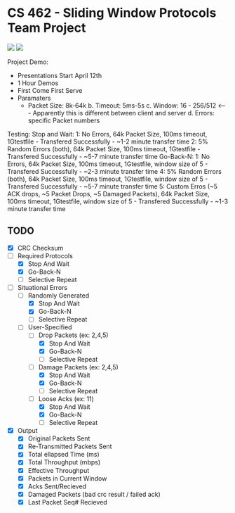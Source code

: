 # CS 462 - Sliding Window Protocols Team Project

<img src="https://img.shields.io/badge/platform-linux-success.svg"> <img src="https://img.shields.io/badge/version-0.6.1-green">

Project Demo:
- Presentations Start April 12th
- 1 Hour Demos
- First Come First Serve
- Paramaters
  - Packet Size: 8k-64k
b. Timeout: 5ms-5s
c. Window: 16 - 256/512          <--- Apparently this is different between client and server
d. Errors: specific Packet numbers
	
	
	
Testing:
	Stop and Wait:
		1: No Errors, 64k Packet Size, 100ms timeout, 1Gtestfile
			- Transfered Successfully
			- ~1-2 minute transfer time
		2: 5% Random Errors (both), 64k Packet Size, 100ms timeout, 1Gtestfile
			- Transfered Successfully
			- ~5-7 minute transfer time
	Go-Back-N:
		1: No Errors, 64k Packet Size, 100ms timeout, 1Gtestfile, window size of 5
			- Transfered Successfully
			- ~2-3 minute transfer time
		4: 5% Random Errors (both), 64k Packet Size, 100ms timeout, 1Gtestfile, window size of 5
			- Transfered Successfully
			- ~5-7 minute transfer time
		5: Custom Erros (~5 ACK drops, ~5 Packet Drops, ~5 Damaged Packets), 64k Packet Size, 100ms timeout, 1Gtestfile, window size of 5
			- Transfered Successfully
			- ~1-3 minute transfer time


## TODO
- [x] CRC Checksum
- [ ] Required Protocols
    - [x] Stop And Wait
    - [x] Go-Back-N
    - [ ] Selective Repeat
- [ ] Situational Errors
    - [ ] Randomly Generated
        - [x] Stop And Wait
        - [x] Go-Back-N
        - [ ] Selective Repeat
    - [ ] User-Specified
        - [ ] Drop Packets (ex: 2,4,5)
            - [x] Stop And Wait
            - [x] Go-Back-N
            - [ ] Selective Repeat
        - [ ] Damage Packets (ex: 2,4,5)
            - [x] Stop And Wait
            - [x] Go-Back-N
            - [ ] Selective Repeat
        - [ ] Loose Acks (ex: 11)  
            - [x] Stop And Wait
            - [x] Go-Back-N
            - [ ] Selective Repeat
- [x] Output
    - [x] Original Packets Sent
    - [x] Re-Transmitted Packets Sent
    - [x] Total ellapsed Time (ms)
    - [x] Total Throughput (mbps)
    - [x] Effective Throughput
    - [x] Packets in Current Window
    - [x] Acks Sent/Recieved
    - [x] Damaged Packets (bad crc result / failed ack)
    - [x] Last Packet Seq# Recieved 
